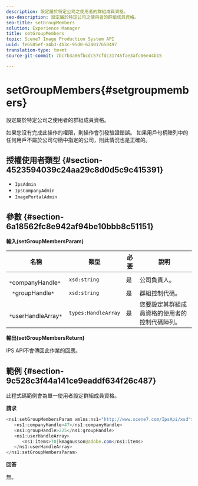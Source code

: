 ```yaml
---
description: 設定屬於特定公司之使用者的群組成員資格。
seo-description: 設定屬於特定公司之使用者的群組成員資格。
seo-title: setGroupMembers
solution: Experience Manager
title: setGroupMembers
topic: Scene7 Image Production System API
uuid: fe6585ef-a4b3-4b3c-95d0-624017650497
translation-type: tm+mt
source-git-commit: 7bc7b3a86fbcdc57cfdc31745fae3afc06e44b15

---
```



# setGroupMembers{#setgroupmembers}

設定屬於特定公司之使用者的群組成員資格。

如果您沒有完成此操作的權限，則操作會引發驗證錯誤。 如果用戶句柄陣列中的任何用戶不屬於公司句柄中指定的公司，則此情況也是正確的。

## 授權使用者類型 {#section-4523594039c24aa29c8d0d5c9c415391}

* `IpsAdmin`
* `IpsCompanyAdmin`
* `ImagePortalAdmin`

## 參數 {#section-6a18562fc8e942af94be10bbb8c51151}

**輸入(setGroupMembersParam)**

| 名稱 | 類型 | 必要 | 說明 |
|---|---|---|---|
| ` *`companyHandle`*` | `xsd:string` | 是 | 公司負責人。 |
| ` *`groupHandle`*` | `xsd:string` | 是 | 群組控制代碼。 |
| ` *`userHandleArray`*` | `types:HandleArray` | 是 | 您要設定其群組成員資格的使用者的控制代碼陣列。 |

**輸出(setGroupMembersReturn)**

IPS API不會傳回此作業的回應。

## 範例 {#section-9c528c3f44a141ce9eaddf634f26c487}

此程式碼範例會為單一使用者設定群組成員資格。

**請求**

```java
<ns1:setGroupMembersParam xmlns:ns1="http://www.scene7.com/IpsApi/xsd">
   <ns1:companyHandle>47</ns1:companyHandle>
   <ns1:groupHandle>225</ns1:groupHandle>
   <ns1:userHandleArray>
      <ns1:items>70|kmagnusson@adobe.com</ns1:items>
   </ns1:userHandleArray>
</ns1:setGroupMembersParam>
```

**回答**

無。
